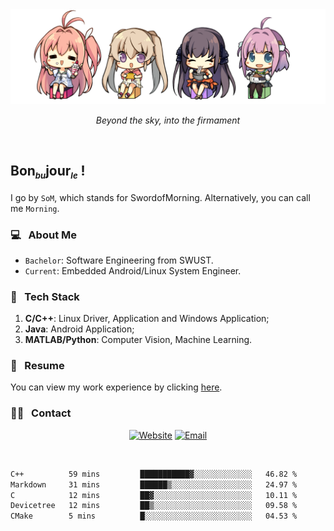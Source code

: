 <img src="./pic/Aokana.png">
<p align="center"><em>Beyond the sky, into the firmament</em></p>

<br/>

## Bon<sub><em><font size=2>bu</font></em></sub>jour<sub><em><font size=2>le</font></em></sub> !

I go by `SoM`, which stands for SwordofMorning. Alternatively, you can call me `Morning`.

### 💻 &nbsp; About Me

- `Bachelor`: Software Engineering from SWUST.
- `Current`: Embedded Android/Linux System Engineer.

### 🔧 &nbsp; Tech Stack

1. **C/C++**: Linux Driver, Application and Windows Application;
2. **Java**: Android Application;
3. **MATLAB/Python**: Computer Vision, Machine Learning.

### 📝 &nbsp; Resume

You can view my work experience by clicking <a href="https://swordofmorning.com/index.php/contact/">here</a>.

### 🤝🏻 &nbsp; Contact

<p align="center">
<a href="https://swordofmorning.com/"><img alt="Website" src="https://img.shields.io/badge/Website-swordofmorning.com-blue?style=flat-square&logo=google-chrome"></a>
<a href="mailto:master@xiaojintao.email
"><img alt="Email" src="https://img.shields.io/badge/Email-master@xiaojintao.email-blue?style=flat-square&logo=gmail"></a>
</p>

<br/>

<!--START_SECTION:waka-->

```txt
C++          59 mins         ███████████▓░░░░░░░░░░░░░   46.82 %
Markdown     31 mins         ██████▒░░░░░░░░░░░░░░░░░░   24.97 %
C            12 mins         ██▓░░░░░░░░░░░░░░░░░░░░░░   10.11 %
Devicetree   12 mins         ██▒░░░░░░░░░░░░░░░░░░░░░░   09.58 %
CMake        5 mins          █░░░░░░░░░░░░░░░░░░░░░░░░   04.53 %
```

<!--END_SECTION:waka-->
